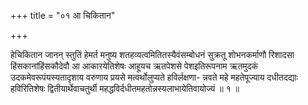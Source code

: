 +++
title = "०१ आ चिकितान"

+++

हेचिकितान जानन् स्तुतिं हेमर्त मनुष्य शतहव्यत्वमितितस्यैवंसम्बोधनं सुक्रतू शोभनकर्माणौ रिशादसा हिंसकानांहिंसकौदेवौ आ आकारयेतिशेषः आहूयच ऋतपेशसे पेशइतिरूपनाम ऋतमुदकं उदकमेवरूपंयस्यतादृशाय वरुणाय प्रयसे मत्वर्थोलुप्यते हविर्लक्षणा- न्नवते महे महतेपूज्याय दधीतदद्याः हविरितिशेषः द्वितीयार्थेवाचतुर्थी महद्धविर्दधीतमहतोन्नस्यलाभायेतिवायोज्यं ॥ १ ॥